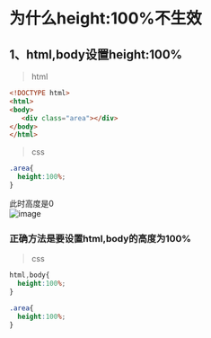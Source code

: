 为什么height:100%不生效
==

## 1、html,body设置height:100%

> html
```html
<!DOCTYPE html>
<html>
<body>
   <div class="area"></div>
</body>
</html>
```
> css
```css
.area{
  height:100%;
}
```
此时高度是0  
![image](https://user-images.githubusercontent.com/16630659/52607087-f66cf100-2eaf-11e9-8092-b033267752f3.png)

### 正确方法是要设置html,body的高度为100%
> css
```css
html,body{
  height:100%;
}

.area{
  height:100%;
}
```
